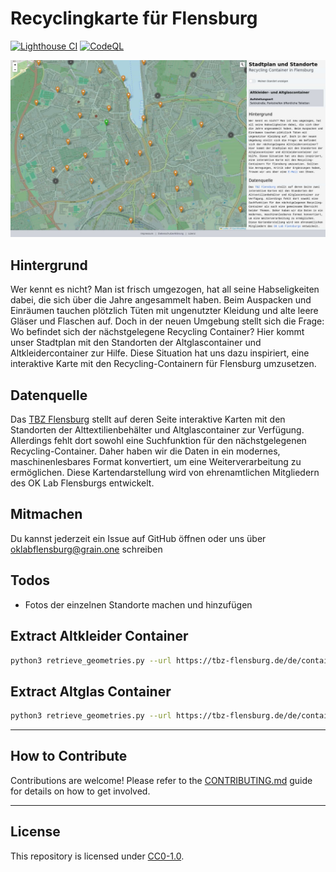 # Recyclingkarte für Flensburg

[![Lighthouse CI](https://github.com/oklabflensburg/open-recycling-map/actions/workflows/lighthouse.yml/badge.svg)](https://github.com/oklabflensburg/open-recycling-map/actions/workflows/lighthouse.yml)
[![CodeQL](https://github.com/oklabflensburg/open-recycling-map/actions/workflows/codeql.yml/badge.svg)](https://github.com/oklabflensburg/open-recycling-map/actions/workflows/codeql.yml)


![Screenshot Recycling Karte in Flensburg](https://raw.githubusercontent.com/oklabflensburg/open-recycling-map/main/screenshot_recyclingkarte.jpg)


## Hintergrund

Wer kennt es nicht? Man ist frisch umgezogen, hat all seine Habseligkeiten dabei, die sich über die Jahre angesammelt haben. Beim Auspacken und Einräumen tauchen plötzlich Tüten mit ungenutzter Kleidung und alte leere Gläser und Flaschen auf. Doch in der neuen Umgebung stellt sich die Frage: Wo befindet sich der nächstgelegene Recycling Container? Hier kommt unser Stadtplan mit den Standorten der Altglascontainer und Altkleidercontainer zur Hilfe. Diese Situation hat uns dazu inspiriert, eine interaktive Karte mit den Recycling-Containern für Flensburg umzusetzen.


## Datenquelle

Das [TBZ Flensburg](https://tbz-flensburg.de/de/container-altglas) stellt auf deren Seite interaktive Karten mit den Standorten der Alttextilienbehälter und Altglascontainer zur Verfügung. Allerdings fehlt dort sowohl eine Suchfunktion für den nächstgelegenen Recycling-Container. Daher haben wir die Daten in ein modernes, maschinenlesbares Format konvertiert, um eine Weiterverarbeitung zu ermöglichen. Diese Kartendarstellung wird von ehrenamtlichen Mitgliedern des OK Lab Flensburgs entwickelt.


## Mitmachen

Du kannst jederzeit ein Issue auf GitHub öffnen oder uns über oklabflensburg@grain.one schreiben


## Todos

- Fotos der einzelnen Standorte machen und hinzufügen



## Extract Altkleider Container


```sh
python3 retrieve_geometries.py --url https://tbz-flensburg.de/de/container-altglas --category 7 --target ../data/flensburg_alttextilien_container.json --verbose
```


## Extract Altglas Container

```sh
python3 retrieve_geometries.py --url https://tbz-flensburg.de/de/container-altglas --category 8 --target ../data/flensburg_altglas_container.json --verbose
```


---


## How to Contribute

Contributions are welcome! Please refer to the [CONTRIBUTING.md](CONTRIBUTING.md) guide for details on how to get involved.


---


## License

This repository is licensed under [CC0-1.0](LICENSE).

